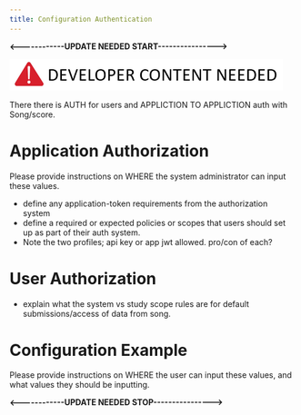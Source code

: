 ```yaml
---
title: Configuration Authentication 
---
```


**<------------UPDATE NEEDED START---------------->**

![DEV_CONTENT](../assets/developer-content-needed.png 'Dev content needed')

There there is AUTH for users and APPLICTION TO APPLICTION  auth with Song/score.

# Application Authorization 

Please provide instructions on WHERE the system administrator can input these  values. 
- define any application-token requirements  from the authorization system
- define a required or expected policies or scopes that users should set up as part of their auth  system. 
- Note the two profiles; api key  or app jwt allowed. pro/con of each?

# User Authorization 
- explain what the system vs study scope rules are for default submissions/access of data from song.

# Configuration Example 

Please provide instructions on WHERE the user can input these  values, and what values they should  be inputting.

**<------------UPDATE NEEDED STOP---------------->**